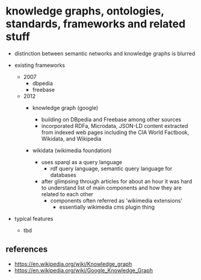 # knowledge graphs, ontologies, standards, frameworks and related stuff

- distinction between semantic networks and knowledge graphs is blurred

- existing frameworks
  - 2007
    - dbpedia
    - freebase
  - 2012
    - knowledge graph (google)
      - building on DBpedia and Freebase among other sources
      - incorporated RDFa, Microdata, JSON-LD content extracted from indexed web pages
        including the CIA World Factbook, Wikidata, and Wikipedia
        
    - wikidata (wikimedia foundation)
      - uses sparql as a query language 
        - rdf query language, semantic query language for databases
      - after glimpsing through articles for about an hour it was hard to understand
        list of main components and how they are related to each other
        - components often referred as 'wikimedia extensions'
          - essentially wikimedia cms plugin thing

- typical features
  - tbd


## references

- https://en.wikipedia.org/wiki/Knowledge_graph
- https://en.wikipedia.org/wiki/Google_Knowledge_Graph
